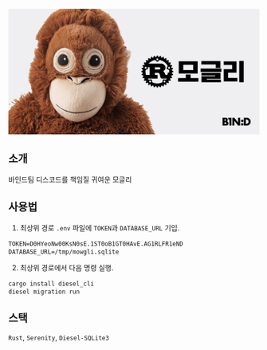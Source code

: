 ![Mowgli](https://raw.githubusercontent.com/Team-B1ND/mowgli/main/logo.png)
## 소개
바인드팀 디스코드를 책임질 귀여운 모글리
## 사용법
1. 최상위 경로 `.env` 파일에 `TOKEN`과 `DATABASE_URL` 기입.
```dotenv
TOKEN=D0HYeoNw00KsN0sE.1ST0oB1GT0HAvE.AG1RLFR1eND
DATABASE_URL=/tmp/mowgli.sqlite
```
2. 최상위 경로에서 다음 명령 실행.
```shell
cargo install diesel_cli
diesel migration run
```
## 스택
`Rust`, `Serenity`, `Diesel-SQLite3`